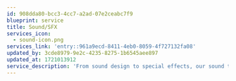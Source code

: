 ```yaml
---
id: 908dda80-bcc3-4cc7-a2ad-07e2ceabc7f9
blueprint: service
title: Sound/SFX
services_icon:
  - sound-icon.png
services_link: 'entry::961a9ecd-8411-4eb0-8059-4f727132fa08'
updated_by: 3cde8979-9e2c-4235-8275-1b6545aee897
updated_at: 1721013912
service_description: 'From sound design to special effects, our sound team creates an immersive audio experience that complements and elevates your visual storytelling.'
---
```

